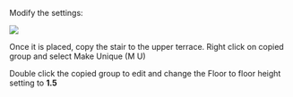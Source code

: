 Modify the settings:

![](./images/c068120a-7b4b-4816-ba48-8f7a8066262c.png)

Once it is placed, copy the stair to the upper terrace. Right click on
copied group and select Make Unique (M U)

Double click the copied group to edit and change the Floor to floor
height setting to **1.5**
